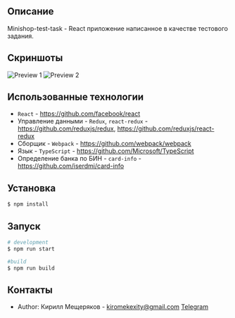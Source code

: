 ## Описание

Minishop-test-task - React приложение написанное в качестве тестового задания.

## Скриншоты

![Preview 1](https://b.radikal.ru/b35/2105/86/031e32b15c46.png)
![Preview 2](https://c.radikal.ru/c00/2105/82/c2a73113a557.png)

## Использованные технологии

+ `React` - https://github.com/facebook/react
+ Управление данными - `Redux`, `react-redux` - https://github.com/reduxjs/redux, https://github.com/reduxjs/react-redux
+ Сборщик - `Webpack` - https://github.com/webpack/webpack
+ Язык - `TypeScript` - https://github.com/Microsoft/TypeScript
+ Определение банка по БИН - `card-info` - https://github.com/iserdmi/card-info


## Установка

```bash
$ npm install
```

## Запуск

```bash
# development
$ npm run start

#build
$ npm run build
```

## Контакты

- Author: Кирилл Мещеряков - kiromekexity@gmail.com [Telegram](https://t.me/KiromEkexity)
